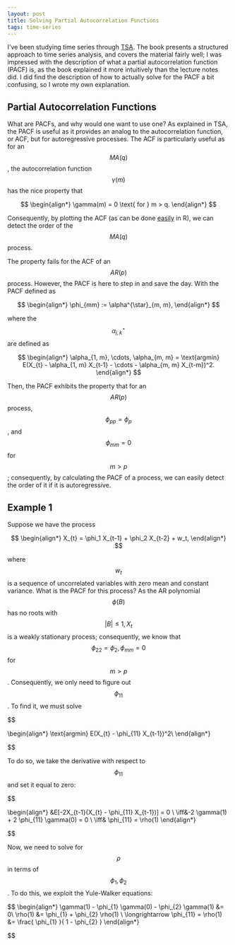 ```yaml
---
layout: post
title: Solving Partial Autocorrelation Functions
tags: time-series
---
```


I've been studying time series through [TSA][1]. The book presents a structured approach to time series analysis, and covers the material fairly well; I was impressed with the description of what a partial autocorrelation function (PACF) is, as the book explained it more intuitively than the lecture notes did. I did find the description of how to actually solve for the PACF a bit confusing, so I wrote my own explanation. 

## Partial Autocorrelation Functions

What are PACFs, and why would one want to use one? As explained in TSA, the PACF is useful as it provides an analog to the autocorrelation function, or ACF, but for autoregressive processes. The ACF is particularly useful as for an $$ MA(q)$$, the autocorrelation function $$\gamma(m)$$ has the nice property that

$$
\begin{align*}
  \gamma(m) = 0 \text{ for } m > q.
\end{align*}
$$

Consequently, by plotting the ACF (as can be done [easily](https://gist.github.com/timbers/9318155) in R), we can detect the order of the $$MA(q)$$ process.

The property fails for the ACF of an $$ AR(p) $$ process. However, the PACF is here to step in and save the day. With the PACF defined as

$$
\begin{align*}
\phi_{mm} := \alpha^{\star}_{m, m},
\end{align*}
$$

where the $$ \alpha^{\star}_{j, k} $$ are defined as

$$
\begin{align*}
\alpha_{1, m}, \cdots, \alpha_{m, m} = \text{argmin} E(X_{t} - \alpha_{1, m} X_{t-1} - \cdots - \alpha_{m, m} X_{t-m})^2.
\end{align*}
$$

Then, the PACF exhibits the property that for an $$ AR(p) $$ process, $$ \phi_{pp} = \phi_{p}$$, and $$ \phi_{mm} = 0$$ for $$ m > p$$; consequently, by calculating the PACF of a process, we can easily detect the order of it if it is autoregressive.

## Example 1

Suppose we have the process

$$
\begin{align*}
X_{t} = \phi_1 X_{t-1} + \phi_2 X_{t-2} + w_t,
\end{align*}
$$

where $$ w_t $$ is a sequence of uncorrelated variables with zero mean and constant variance. What is the PACF for this process? As the AR polynomial $$ \phi(B) $$ has no roots with $$ |B| \leq 1, X_{t} $$ is a weakly stationary process; consequently,  we know that $$ \phi_{22} = \phi_2, \phi_{mm} = 0 $$ for $$ m > p $$. Consequently, we only need to figure out $$\phi_{11}$$. To find it, we must solve

$$

\begin{align*}
\text{argmin} E(X_{t} - \phi_{11} X_{t-1})^2\\
\end{align*}

$$

To do so, we take the derivative with respect to $$ \phi_{11} $$ and set it equal to zero:

$$

\begin{align*}
 &E[-2X_{t-1}(X_{t} - \phi_{11} X_{t-1})] = 0 \\
\iff&-2 \gamma(1) + 2 \phi_{11} \gamma(0) = 0 \\
\iff& \phi_{11} = \rho(1)
\end{align*}

$$

Now, we need to solve for $$ \rho $$ in terms of $$ \phi_{1}, \phi_{2} $$. To do this, we exploit the Yule-Walker equations:

$$
\begin{align*}
\gamma(1) - \phi_{1} \gamma(0) - \phi_{2} \gamma(1) &= 0\\
\rho(1) &= \phi_{1} + \phi_{2} \rho(1) \\
\longrightarrow \phi_{11} = \rho(1) &= \frac{ \phi_{1} }{ 1 - \phi_{2} }
\end{align*}

$$


[1]: http://www.stat.pitt.edu/stoffer/tsa3/
